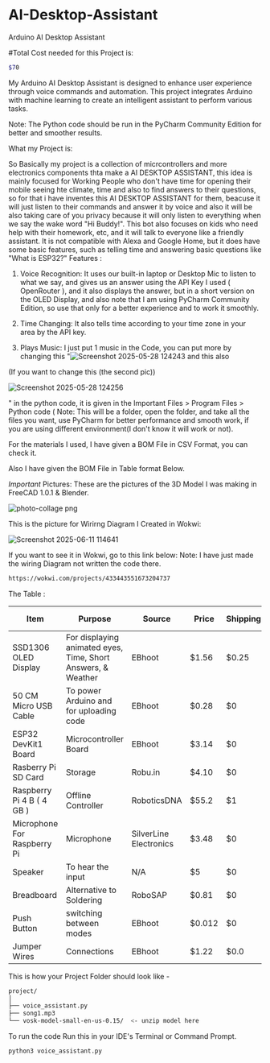 # AI-Desktop-Assistant
Arduino AI Desktop Assistant

#Total Cost needed for this Project is:
```bash
$70
```

My Arduino AI Desktop Assistant is designed to enhance  user experience through voice commands and automation. This project integrates Arduino with machine learning to create an intelligent assistant to perform various tasks.

Note: The Python code should be run in the PyCharm Community Edition for better and smoother results.

What my Project is:

So Basically my project is a collection of micrcontrollers and more electronics components thta make a AI DESKTOP ASSISTANT, this idea is mainly focused for Working People who don't have time for opening their mobile seeing hte climate, time and also to find answers to their questions, so for that i have inventes this AI DESKTOP ASSISTANT for them, beacuse it will just listen to their commands and answer it by voice and also it will be also taking care of you privacy because it will only listen to everything when we say the wake word "Hi Buddy!". This bot also focuses on kids who need help with their homework, etc, and it will talk to everyone like a friendly assistant. It is not compatible with Alexa and Google Home, but it does have some basic features, such as telling time and answering basic questions like "What is ESP32?"
Features :

1. Voice Recognition: It uses our built-in laptop or Desktop Mic to listen to what we say, and gives us an answer using the API Key I used ( OpenRouter ),  and it also displays the answer, but in a short version
on the OLED Display, and also  note that I am using PyCharm Community Edition, so use that only for a better experience and to work it smoothly.

2. Time Changing: It also tells time according to your time zone in your area by the API key.
3. Plays Music: I just put 1 music in the Code, you can put more by changing this "![Screenshot 2025-05-28 124243](https://github.com/user-attachments/assets/844e735f-96ab-49e1-b308-fabf7dba2476) and this also

(If you want to change this (the second pic))

![Screenshot 2025-05-28 124256](https://github.com/user-attachments/assets/c1dc43ce-7dea-4e5a-ae08-e7d6df614b02)

 " in the python code, it is given in the Important Files > Program Files > Python code ( Note: This will be a folder, open the folder, and take all the files you want, use PyCharm for better performance and smooth work, if you are using different environment(I don't know it will work or not).

For the materials I used, I have given a BOM File in CSV Format, you can check it.

Also I have given the BOM File in Table format Below.


*Important*
Pictures:
These are the pictures of the 3D Model I was making in FreeCAD 1.0.1 & Blender.

![photo-collage png](https://github.com/user-attachments/assets/c36c5b24-277b-4fdd-8ff3-3f915d87a6b8)



This is the picture for Wirirng Diagram I Created in Wokwi:

![Screenshot 2025-06-11 114641](https://github.com/user-attachments/assets/42f1a500-7593-459d-8736-54705fc85e00)

If you want to see it in Wokwi, go to this link below:
Note: I have just made the wiring Diagram not written the code there.

```bash
https://wokwi.com/projects/433443551673204737
```



The Table :

|     Item      |                                                        Purpose                                                               |     Source    |     Price     |    Shipping    | Total Price
| ------------- | ---------------------------------------------------------------------------------------------------------------------------- | ------------- | ------------- | -------------- | --------------------- |
|SSD1306 OLED Display           |For displaying animated eyes, Time, Short Answers, & Weather                                                                                    |EBhoot     |$1.56           |      $0.25       |  $1.78                     |
|50 CM Micro USB Cable |To power Arduino and for uploading code                                                             |EBhoot         |$0.28          |      $0       |       $0.28              |
|ESP32 DevKit1 Board    | Microcontroller Board                                  |EBhoot        | $3.14 |   $0    |      $3.14       |
|Rasberry Pi SD Card    | Storage                                 |Robu.in       | $4.10 |   $0    |      $4.10        |   
|Raspberry Pi 4  B ( 4 GB )  | Offline Controller                                |RoboticsDNA        | $55.2 |   $1    |      $56.2         | 
|Microphone For Raspberry Pi  | Microphone                                 |SilverLine Electronics        | $3.48 |   $0    |      $3.48         |
|Speaker  | To hear the input                                 |N/A        | $5 |   $0    |      $5         |
|Breadboard  | Alternative to Soldering                                 |RoboSAP        | $0.81 |   $0    |      $0.81         |
|Push Button  | switching between modes                                 |EBhoot        | $0.012 |   $0    |      $0.012         |
|Jumper Wires  | Connections                                 |EBhoot        | $1.22 |   $0.0    |      $1.22         |



This is how your Project Folder should look like -
```bash
project/
│
├── voice_assistant.py
├── song1.mp3
└── vosk-model-small-en-us-0.15/  <- unzip model here
```


To run the code Run this in your IDE's Terminal or Command Prompt.

```bash
python3 voice_assistant.py
```

